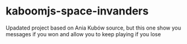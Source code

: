 # kaboomjs-space-invanders
Upadated project based on Ania Kubów source, but this one show you messages if you won and allow you to keep playing if you lose
